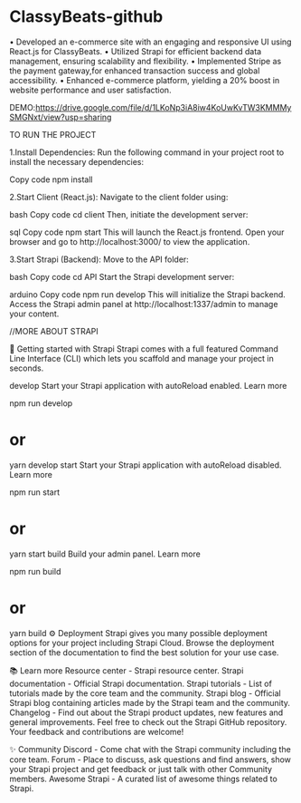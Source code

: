 # ClassyBeats-github
• Developed an e-commerce site with an engaging and responsive UI using React.js for ClassyBeats.
• Utilized Strapi for efficient backend data management, ensuring scalability and flexibility.
• Implemented Stripe as the payment gateway,for enhanced transaction success and global accessibility.
• Enhanced e-commerce platform, yielding a 20% boost in website performance and user satisfaction.

DEMO:https://drive.google.com/file/d/1LKoNp3iA8iw4KoUwKvTW3KMMMySMGNxt/view?usp=sharing

TO RUN THE PROJECT

1.Install Dependencies:
Run the following command in your project root to install the necessary dependencies:

Copy code
npm install

2.Start Client (React.js):
Navigate to the client folder using:

bash
Copy code
cd client
Then, initiate the development server:

sql
Copy code
npm start
This will launch the React.js frontend. Open your browser and go to http://localhost:3000/ to view the application.

3.Start Strapi (Backend):
Move to the API folder:

bash
Copy code
cd API
Start the Strapi development server:

arduino
Copy code
npm run develop
This will initialize the Strapi backend. Access the Strapi admin panel at http://localhost:1337/admin to manage your content.

//MORE ABOUT STRAPI

🚀 Getting started with Strapi
Strapi comes with a full featured Command Line Interface (CLI) which lets you scaffold and manage your project in seconds.

develop
Start your Strapi application with autoReload enabled. Learn more

npm run develop
# or
yarn develop
start
Start your Strapi application with autoReload disabled. Learn more

npm run start
# or
yarn start
build
Build your admin panel. Learn more

npm run build
# or
yarn build
⚙️ Deployment
Strapi gives you many possible deployment options for your project including Strapi Cloud. Browse the deployment section of the documentation to find the best solution for your use case.

📚 Learn more
Resource center - Strapi resource center.
Strapi documentation - Official Strapi documentation.
Strapi tutorials - List of tutorials made by the core team and the community.
Strapi blog - Official Strapi blog containing articles made by the Strapi team and the community.
Changelog - Find out about the Strapi product updates, new features and general improvements.
Feel free to check out the Strapi GitHub repository. Your feedback and contributions are welcome!

✨ Community
Discord - Come chat with the Strapi community including the core team.
Forum - Place to discuss, ask questions and find answers, show your Strapi project and get feedback or just talk with other Community members.
Awesome Strapi - A curated list of awesome things related to Strapi.
